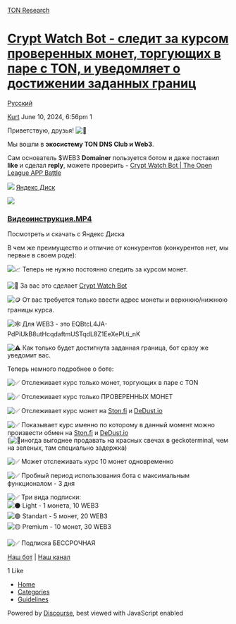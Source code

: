 [TON Research](/)

# [Crypt Watch Bot - следит за курсом проверенных монет, торгующих в паре с TON, и уведомляет о достижении заданных границ](/t/crypt-watch-bot-ton/24484)

[Русский](/c/ru/49) 

    

[Kurt](https://tonresear.ch/u/Kurt)   June 10, 2024, 6:56pm  1

Приветствую, друзья! ![:wave:](https://tonresear.ch/images/emoji/twitter/wave.png?v=12 ":wave:")

Мы вошли в **экосистему TON DNS Club и Web3**.

Сам основатель $WEB3 **Domainer** пользуется ботом и даже поставил **like** и сделал **reply**, можете проверить - [Crypt Watch Bot | The Open League APP Battle](https://tonresear.ch/t/crypt-watch-bot-the-open-league-app-battle/24041)

![](https://tonresear.ch/uploads/default/original/2X/a/abf10b5c9c218f0b7331343ff9481000cefd4b54.png) [Яндекс Диск](https://disk.yandex.ru/i/NfIbTecWGUfMnQ)

![](https://tonresear.ch/uploads/default/optimized/2X/b/b128ee8c50ee7863512e89e803bcda696bfe65ac_2_231x500.jpeg)

### [Видеоинструкция.MP4](https://disk.yandex.ru/i/NfIbTecWGUfMnQ)

Посмотреть и скачать с Яндекс Диска

В чем же преимущество и отличие от конкурентов (конкурентов нет, мы первые в своем роде):

![:chart_with_upwards_trend:](https://tonresear.ch/images/emoji/twitter/chart_with_upwards_trend.png?v=12 ":chart_with_upwards_trend:") Теперь не нужно постоянно следить за курсом монет.

![:microscope:](https://tonresear.ch/images/emoji/twitter/microscope.png?v=12 ":microscope:") За вас это сделает [Crypt Watch Bot](https://t.me/CryptWatchBot)

![:coin:](https://tonresear.ch/images/emoji/twitter/coin.png?v=12 ":coin:") От вас требуется только ввести адрес монеты и верхнюю/нижнюю границы курса.

![:spider_web:](https://tonresear.ch/images/emoji/twitter/spider_web.png?v=12 ":spider_web:") Для WEB3 - это EQBtcL4JA-PdPiUkB8utHcqdaftmUSTqdL8Z1EeXePLti\_nK

![:warning:](https://tonresear.ch/images/emoji/twitter/warning.png?v=12 ":warning:") Как только будет достигнута заданная граница, бот сразу же уведомит вас.

Теперь немного подробнее о боте:

![:white_check_mark:](https://tonresear.ch/images/emoji/twitter/white_check_mark.png?v=12 ":white_check_mark:") Отслеживает курс только монет, торгующих в паре с TON

![:white_check_mark:](https://tonresear.ch/images/emoji/twitter/white_check_mark.png?v=12 ":white_check_mark:") Отслеживает курс только ПРОВЕРЕННЫХ МОНЕТ

![:white_check_mark:](https://tonresear.ch/images/emoji/twitter/white_check_mark.png?v=12 ":white_check_mark:") Отслеживает курс монет на [Ston.fi](http://Ston.fi) и [DeDust.io](http://DeDust.io)

![:white_check_mark:](https://tonresear.ch/images/emoji/twitter/white_check_mark.png?v=12 ":white_check_mark:") Показывает курс именно по которому в данный момент можно произвести обмен на [Ston.fi](http://Ston.fi) и [DeDust.io](http://DeDust.io)  
(![:shushing_face:](https://tonresear.ch/images/emoji/twitter/shushing_face.png?v=12 ":shushing_face:")иногда выгоднее продавать на красных свечах в geckoterminal, чем на зеленых, там специально задержка)

![:white_check_mark:](https://tonresear.ch/images/emoji/twitter/white_check_mark.png?v=12 ":white_check_mark:") Может отслеживать курс 10 монет одновременно

![:white_check_mark:](https://tonresear.ch/images/emoji/twitter/white_check_mark.png?v=12 ":white_check_mark:") Пробный период использования бота с максимальным функционалом - 3 дня

![:white_check_mark:](https://tonresear.ch/images/emoji/twitter/white_check_mark.png?v=12 ":white_check_mark:") Три вида подписки:  
![:black_circle:](https://tonresear.ch/images/emoji/twitter/black_circle.png?v=12 ":black_circle:") Light - 1 монета, 10 WEB3  
![:green_circle:](https://tonresear.ch/images/emoji/twitter/green_circle.png?v=12 ":green_circle:") Standart - 5 монет, 20 WEB3  
![:yellow_circle:](https://tonresear.ch/images/emoji/twitter/yellow_circle.png?v=12 ":yellow_circle:") Premium - 10 монет, 30 WEB3

![:white_check_mark:](https://tonresear.ch/images/emoji/twitter/white_check_mark.png?v=12 ":white_check_mark:") Подписка БЕССРОЧНАЯ

[Наш бот](https://t.me/CryptWatchBot) | [Наш канал](https://t.me/crypt_watch_bot)

  1 Like

*   [Home](/)
*   [Categories](/categories)
*   [Guidelines](/guidelines)

Powered by [Discourse](https://www.discourse.org), best viewed with JavaScript enabled